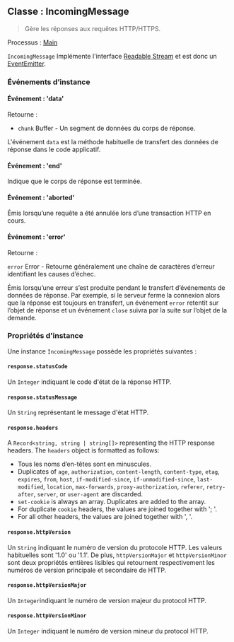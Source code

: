 ## Classe : IncomingMessage

> Gère les réponses aux requêtes HTTP/HTTPS.

Processus : [Main](../glossary.md#main-process)

`IncomingMessage` Implémente l'interface [Readable Stream](https://nodejs.org/api/stream.html#stream_readable_streams) et est donc un [EventEmitter](https://nodejs.org/api/events.html#events_class_eventemitter).

### Événements d’instance

#### Événement : 'data'

Retourne :

* `chunk` Buffer - Un segment de données du corps de réponse.

L'événement `data` est la méthode habituelle de transfert des données de réponse dans le code applicatif.

#### Événement : 'end'

Indique que le corps de réponse est terminée.

#### Événement : 'aborted'

Émis lorsqu’une requête a été annulée lors d’une transaction HTTP en cours.

#### Événement : 'error'

Retourne :

`error` Error - Retourne généralement une chaîne de caractères d’erreur identifiant les causes d’échec.

Émis lorsqu’une erreur s’est produite pendant le transfert d’événements de données de réponse. Par exemple, si le serveur ferme la connexion alors que la réponse est toujours en transfert, un événement `error` retentit sur l’objet de réponse et un événement `close` suivra par la suite sur l’objet de la demande.

### Propriétés d'instance

Une instance `IncomingMessage` possède les propriétés suivantes :

#### `response.statusCode`

Un `Integer` indiquant le code d'état de la réponse HTTP.

#### `response.statusMessage`

Un `String` représentant le message d'état HTTP.

#### `response.headers`

A `Record<string, string | string[]>` representing the HTTP response headers. The `headers` object is formatted as follows:

* Tous les noms d’en-têtes sont en minuscules.
* Duplicates of `age`, `authorization`, `content-length`, `content-type`, `etag`, `expires`, `from`, `host`, `if-modified-since`, `if-unmodified-since`, `last-modified`, `location`, `max-forwards`, `proxy-authorization`, `referer`, `retry-after`, `server`, or `user-agent` are discarded.
* `set-cookie` is always an array. Duplicates are added to the array.
* For duplicate `cookie` headers, the values are joined together with '; '.
* For all other headers, the values are joined together with ', '.

#### `response.httpVersion`

Un `String` indiquant le numéro de version du protocole HTTP. Les valeurs habituelles sont '1.0' ou '1.1'. De plus, `httpVersionMajor` et `httpVersionMinor` sont deux propriétés entières lisibles qui retournent respectivement les numéros de version principale et secondaire de HTTP.

#### `response.httpVersionMajor`

Un `Integer`indiquant le numéro de version majeur du protocol HTTP.

#### `response.httpVersionMinor`

Un `Integer` indiquant le numéro de version mineur du protocol HTTP.
